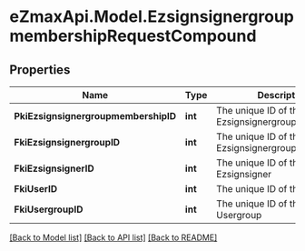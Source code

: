 
# eZmaxApi.Model.EzsignsignergroupmembershipRequestCompound

## Properties

Name | Type | Description | Notes
------------ | ------------- | ------------- | -------------
**PkiEzsignsignergroupmembershipID** | **int** | The unique ID of the Ezsignsignergroupmembership | [optional] 
**FkiEzsignsignergroupID** | **int** | The unique ID of the Ezsignsignergroup | 
**FkiEzsignsignerID** | **int** | The unique ID of the Ezsignsigner | [optional] 
**FkiUserID** | **int** | The unique ID of the User | [optional] 
**FkiUsergroupID** | **int** | The unique ID of the Usergroup | [optional] 

[[Back to Model list]](../README.md#documentation-for-models)
[[Back to API list]](../README.md#documentation-for-api-endpoints)
[[Back to README]](../README.md)

